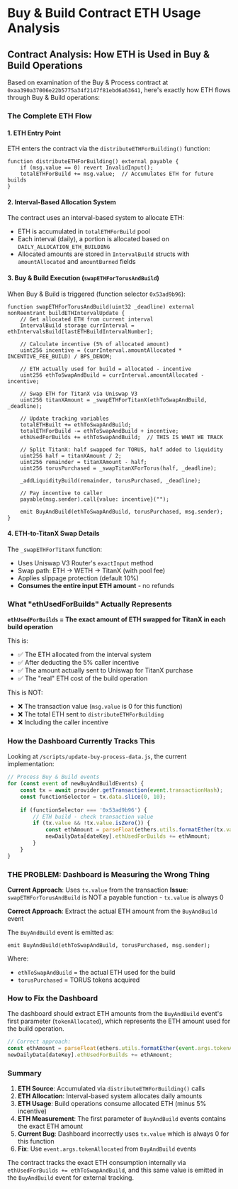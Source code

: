 # Buy & Build Contract ETH Usage Analysis

## Contract Analysis: How ETH is Used in Buy & Build Operations

Based on examination of the Buy & Process contract at `0xaa390a37006e22b5775a34f2147f81ebd6a63641`, here's exactly how ETH flows through Buy & Build operations:

### The Complete ETH Flow

#### 1. ETH Entry Point
ETH enters the contract via the `distributeETHForBuilding()` function:
```solidity
function distributeETHForBuilding() external payable {
    if (msg.value == 0) revert InvalidInput();
    totalETHForBuild += msg.value;  // Accumulates ETH for future builds
}
```

#### 2. Interval-Based Allocation System
The contract uses an interval-based system to allocate ETH:
- ETH is accumulated in `totalETHForBuild` pool
- Each interval (daily), a portion is allocated based on `DAILY_ALLOCATION_ETH_BUILDING`
- Allocated amounts are stored in `IntervalBuild` structs with `amountAllocated` and `amountBurned` fields

#### 3. Buy & Build Execution (`swapETHForTorusAndBuild`)
When Buy & Build is triggered (function selector `0x53ad9b96`):

```solidity
function swapETHForTorusAndBuild(uint32 _deadline) external nonReentrant buildETHIntervalUpdate {
    // Get allocated ETH from current interval
    IntervalBuild storage currInterval = ethIntervalsBuild[lastETHBuildIntervalNumber];
    
    // Calculate incentive (5% of allocated amount)
    uint256 incentive = (currInterval.amountAllocated * INCENTIVE_FEE_BUILD) / BPS_DENOM;
    
    // ETH actually used for build = allocated - incentive
    uint256 ethToSwapAndBuild = currInterval.amountAllocated - incentive;
    
    // Swap ETH for TitanX via Uniswap V3
    uint256 titanXAmount = _swapETHForTitanX(ethToSwapAndBuild, _deadline);
    
    // Update tracking variables
    totalETHBuilt += ethToSwapAndBuild;
    totalETHForBuild -= ethToSwapAndBuild + incentive;
    ethUsedForBuilds += ethToSwapAndBuild;  // THIS IS WHAT WE TRACK
    
    // Split TitanX: half swapped for TORUS, half added to liquidity
    uint256 half = titanXAmount / 2;
    uint256 remainder = titanXAmount - half;
    uint256 torusPurchased = _swapTitanXForTorus(half, _deadline);
    
    _addLiquidityBuild(remainder, torusPurchased, _deadline);
    
    // Pay incentive to caller
    payable(msg.sender).call{value: incentive}("");
    
    emit BuyAndBuild(ethToSwapAndBuild, torusPurchased, msg.sender);
}
```

#### 4. ETH-to-TitanX Swap Details
The `_swapETHForTitanX` function:
- Uses Uniswap V3 Router's `exactInput` method
- Swap path: ETH → WETH → TitanX (with pool fee)
- Applies slippage protection (default 10%)
- **Consumes the entire input ETH amount** - no refunds

### What "ethUsedForBuilds" Actually Represents

**`ethUsedForBuilds` = The exact amount of ETH swapped for TitanX in each build operation**

This is:
- ✅ The ETH allocated from the interval system
- ✅ After deducting the 5% caller incentive
- ✅ The amount actually sent to Uniswap for TitanX purchase
- ✅ The "real" ETH cost of the build operation

This is NOT:
- ❌ The transaction value (`msg.value` is 0 for this function)
- ❌ The total ETH sent to `distributeETHForBuilding`
- ❌ Including the caller incentive

### How the Dashboard Currently Tracks This

Looking at `/scripts/update-buy-process-data.js`, the current implementation:

```javascript
// Process Buy & Build events
for (const event of newBuyAndBuildEvents) {
    const tx = await provider.getTransaction(event.transactionHash);
    const functionSelector = tx.data.slice(0, 10);
    
    if (functionSelector === '0x53ad9b96') {
        // ETH build - check transaction value
        if (tx.value && !tx.value.isZero()) {
            const ethAmount = parseFloat(ethers.utils.formatEther(tx.value));
            newDailyData[dateKey].ethUsedForBuilds += ethAmount;
        }
    }
}
```

### THE PROBLEM: Dashboard is Measuring the Wrong Thing

**Current Approach**: Uses `tx.value` from the transaction
**Issue**: `swapETHForTorusAndBuild` is NOT a payable function - `tx.value` is always 0

**Correct Approach**: Extract the actual ETH amount from the `BuyAndBuild` event

The `BuyAndBuild` event is emitted as:
```solidity
emit BuyAndBuild(ethToSwapAndBuild, torusPurchased, msg.sender);
```

Where:
- `ethToSwapAndBuild` = the actual ETH used for the build
- `torusPurchased` = TORUS tokens acquired

### How to Fix the Dashboard

The dashboard should extract ETH amounts from the `BuyAndBuild` event's first parameter (`tokenAllocated`), which represents the ETH amount used for the build operation.

```javascript
// Correct approach:
const ethAmount = parseFloat(ethers.utils.formatEther(event.args.tokenAllocated));
newDailyData[dateKey].ethUsedForBuilds += ethAmount;
```

### Summary

1. **ETH Source**: Accumulated via `distributeETHForBuilding()` calls
2. **ETH Allocation**: Interval-based system allocates daily amounts
3. **ETH Usage**: Build operations consume allocated ETH (minus 5% incentive)
4. **ETH Measurement**: The first parameter of `BuyAndBuild` events contains the exact ETH amount
5. **Current Bug**: Dashboard incorrectly uses `tx.value` which is always 0 for this function
6. **Fix**: Use `event.args.tokenAllocated` from `BuyAndBuild` events

The contract tracks the exact ETH consumption internally via `ethUsedForBuilds += ethToSwapAndBuild`, and this same value is emitted in the `BuyAndBuild` event for external tracking.